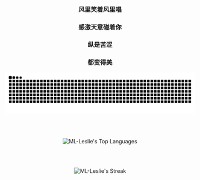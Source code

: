 <div align="center">

  <h3 style="font-family: 'Microsoft YaHei', sans-serif;">风里笑着风里唱</h3>
  <h3 style="font-family: 'Microsoft YaHei', sans-serif;">感激天意碰着你</h3>
  <h3 style="font-family: 'Microsoft YaHei', sans-serif;">纵是苦涩</h3>
  <h3 style="font-family: 'Microsoft YaHei', sans-serif;">都变得美</h3>

  <!-- GitHub Snake 图 -->
  <picture>
    <source media="(prefers-color-scheme: dark)" srcset="https://raw.githubusercontent.com/ML-Leslie/ML-Leslie/output/github-snake-dark.svg" />
    <source media="(prefers-color-scheme: light)" srcset="https://raw.githubusercontent.com/ML-Leslie/ML-Leslie/output/github-snake.svg" />
    <img alt="github-snake" src="github-snake.svg" />
  </picture>

  <br /><br />

  <!-- Top Languages 图 -->
  <picture>
    <source media="(prefers-color-scheme: dark)" srcset="https://github-readme-stats.vercel.app/api/top-langs/?username=ML-Leslie&theme=vue-dark&show_icons=true&hide_border=true&layout=compact" />
    <source media="(prefers-color-scheme: light)" srcset="https://github-readme-stats.vercel.app/api/top-langs/?username=ML-Leslie&theme=default&show_icons=true&hide_border=true&layout=compact" />
    <img alt="ML-Leslie's Top Languages" src="https://github-readme-stats.vercel.app/api/top-langs/?username=ML-Leslie&show_icons=true&hide_border=true&layout=compact" />
  </picture>

  <br /><br />
  
  <!-- Streak Stats 图 -->
  <picture>
    <source media="(prefers-color-scheme: dark)" srcset="https://github-readme-streak-stats.herokuapp.com/?user=ML-Leslie&theme=dark&hide_border=true" />
    <source media="(prefers-color-scheme: light)" srcset="https://github-readme-streak-stats.herokuapp.com/?user=ML-Leslie&theme=default&hide_border=true" />
    <img alt="ML-Leslie's Streak" src="https://github-readme-streak-stats.herokuapp.com/?user=ML-Leslie&hide_border=true" />
  </picture>

  <br />


</div>

